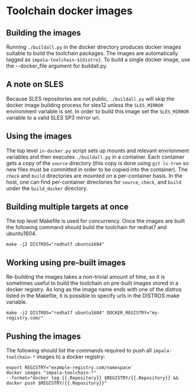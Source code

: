 # Toolchain docker images

## Building the images

Running `./buildall.py` in the docker directory produces docker images suitable to build
the toolchain packages. The images are automatically tagged as `impala-toolchain-${distro}`.
To build a single docker image, use the --docker_file argument for buildall.py.

## A note on SLES

Because SLES repositories are not public, `./buildall.py` will skip the docker image
building process for sles12 unless the `SLES_MIRROR` environment variable is set. In
order to build this image set the `SLES_MIRROR` variable to a valid SLES SP3 mirror url.

## Using the images

The top level `in-docker.py` script sets up mounts and relevant envrionment variables and
then executes `./buildall.py` in a container. Each container gets a copy of the `source`
directory (this copy is done using `git ls-tree` so new files must be committed in order
to be copied into the container). The `check` and `build` directories are mounted on a
per-container basis. In the host, one can find per-container directories for `source`,
`check`, and `build` under the `build_docker` directory.

## Building multiple targets at once

The top level Makefile is used for concurrency. Once the images are built the following
command should build the toolchain for redhat7 and ubuntu1604.

`make -j2 DISTROS="redhat7 ubuntu1604"`


## Working using pre-built images

Re-building the images takes a non-trivial amount of time, so it is sometimes useful to build
the toolchain on pre-built images stored in a docker registry. As long as the image name ends
with one of the distros listed in the Makefile, it is possible to specify urls in the DISTROS
make variable.

`make -j2 DISTROS="redhat7 ubuntu1604" DOCKER_REGISTRY="my-registry.com/"`


## Pushing the images

The following should list the commands required to push all `impala-toolchain-*` images to a docker registry:

```
export REGISTRY="example-registry.com/namespace`
docker images "impala-toolchain-*"
--format="docker tag {{.Repository}} $REGISTRY/{{.Repository}} && docker push $REGISTRY/{{.Repository}}"
```
